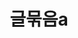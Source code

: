 ---
layout: blog
title: 글묶음a
description: "글묶음a"
pagination: 
  enabled: true
  collection: all
  category: 글묶음a
  permalink: /글묶음a/:num/
  sort_field: 'date'
  sort_reverse: true
---